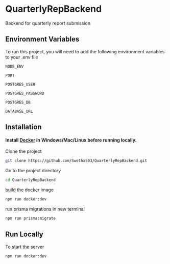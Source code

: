 # QuarterlyRepBackend

Backend for quarterly report submission

## Environment Variables

To run this project, you will need to add the following environment variables to your .env file

`NODE_ENV`

`PORT`

`POSTGRES_USER`

`POSTGRES_PASSWORD`

`POSTGRES_DB`

`DATABASE_URL`

## Installation

#### Install [Docker](https://www.docker.com/products/docker-desktop/) in Windows/Mac/Linux before running locally.

Clone the project

```bash
git clone https://github.com/SwethaS03/QuarterlyRepBackend.git
```

Go to the project directory

```bash
cd QuarterlyRepBackend
```

build the docker image

```bash
npm run docker:dev
```

run prisma migrations in new terminal

```bash
npm run prisma:migrate
```

## Run Locally

To start the server

```bash
npm run docker:dev
```
